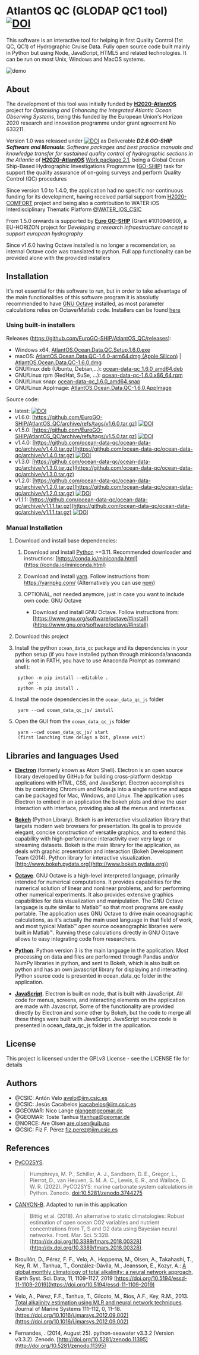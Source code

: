 # AtlantOS QC (GLODAP QC1 tool) [![DOI](https://zenodo.org/badge/549480947.svg)](https://zenodo.org/doi/10.5281/zenodo.10015794)

This software is an interactive tool for helping in first Quality Control (1st QC, QC1) of Hydrographic Cruise Data. Fully open source code built mainly in Python but using Node, JavaScript, HTML5 and related technologies. It can be run on most Unix, Windows and MacOS systems.

![demo](https://github.com/EuroGO-SHIP/AtlantOS_QC/blob/master/demo.gif?raw=true)

## About

The development of this tool was initially funded by [**H2020-AtlantOS**](https://www.atlantos-h2020.eu/) project for _Optimising and Enhancing the Integrated
Atlantic Ocean Observing Systems_, being this funded by the European Union's Horizon 2020 research and innovation programme under grant agreement No 633211.

Version 1.0 was released under [![DOI](https://zenodo.org/badge/DOI/10.5281/zenodo.2603122.svg)](https://doi.org/10.5281/zenodo.2603122) as Deliverable _**D2.6 GO-SHIP Software and Manuals**: Software packages and best practice manuals and knowledge transfer for sustained quality control of hydrographic sections in the Atlantic_ of [**H2020-AtlantOS**](https://www.atlantos-h2020.eu/) [Work package 2.1](https://www.atlantos-h2020.eu/project-information/work-packages/wp2/task-2-1/), being a Global Ocean Ship-Based Hydrographic Investigations Programme ([GO-SHIP](https://www.go-ship.org/)) task for support the quality assurance of on-going surveys and perform Quality Control (QC) procedures

Since version 1.0 to 1.4.0, the application had no specific nor continuous funding for its development, having received partial support from [H2020-COMFORT](https://comfort.w.uib.no/) project and being also a contribution to WATER:iOS Interdisciplinary Thematic Platform [@WATER_IOS_CSIC](https://twitter.com/water_ios_csic)

From 1.5.0 onwards is supported by [**Euro GO-SHIP**](https://eurogo-ship.eu/) (Grant #101094690), a EU-HORIZON project for _Developing a research infraestructure concept to support european hydrography_ 

Since v1.6.0 having Octave installed is no longer a recomendation, as internal Octave code was translated to python. Full app functionality can be provided alone with the provided installers

## Installation

It's not essential for this software to run, but in order to take advantage of the main functionalities of this software program it is absolutly recommended to have [GNU Octave](https://www.gnu.org/software/octave/) installed, as most parameter calculations relies on Octave/Matlab code. Installers can be found [here](https://www.gnu.org/software/octave/download.html)

### Using built-in installers

Releases (https://github.com/EuroGO-SHIP/AtlantOS_QC/releases):
* Windows x64,  [AtlantOS.Ocean.Data.QC.Setup.1.6.0.exe](https://github.com/EuroGO-SHIP/AtlantOS_QC/releases/download/v1.6.0/AtlantOS.Ocean.Data.QC.Setup.1.6.0.exe)
* macOS: [AtlantOS.Ocean.Data.QC-1.6.0-arm64.dmg (Apple Silicon)](https://github.com/EuroGO-SHIP/AtlantOS_QC/releases/download/v1.6.0/AtlantOS.Ocean.Data.QC-1.6.0-arm64.dmg) | [AtlantOS.Ocean.Data.QC-1.6.0.dmg](https://github.com/EuroGO-SHIP/AtlantOS_QC/releases/download/v1.6.0/AtlantOS.Ocean.Data.QC-1.6.0.dmg)
* GNU/linux deb (Ubuntu, Debian,...): [ocean-data-qc_1.6.0_amd64.deb](https://github.com/EuroGO-SHIP/AtlantOS_QC/releases/download/v1.6.0/ocean-data-qc_1.6.0_amd64.deb)
* GNU/Linux rpm (RedHat, SuSe, ...): [ocean-data-qc-1.6.0.x86_64.rpm](https://github.com/EuroGO-SHIP/AtlantOS_QC/releases/download/v1.6.0/ocean-data-qc-1.6.0.x86_64.rpm)
* GNU/Linux snap: [ocean-data-qc_1.6.0_amd64.snap](https://github.com/EuroGO-SHIP/AtlantOS_QC/releases/download/v1.5.0/ocean-data-qc_1.6.0_amd64.snap)
* GNU/Linux AppImage: [AtlantOS.Ocean.Data.QC-1.6.0.AppImage](https://github.com/EuroGO-SHIP/AtlantOS_QC/releases/download/v1.6.0/AtlantOS.Ocean.Data.QC-1.6.0.AppImage)

Source code:
* latest: [![DOI](https://zenodo.org/badge/549480947.svg)](https://zenodo.org/doi/10.5281/zenodo.10015794)
* v1.6.0: [https://github.com/EuroGO-SHIP/AtlantOS_QC/archive/refs/tags/v1.6.0.tar.gz] [![DOI](https://zenodo.org/badge/DOI/10.5281/zenodo.100600496.svg)](https://doi.org/10.5281/zenodo.100600496)
* v1.5.0: [https://github.com/EuroGO-SHIP/AtlantOS_QC/archive/refs/tags/v1.5.0.tar.gz] [![DOI](https://zenodo.org/badge/DOI/10.5281/zenodo.10015795.svg)](https://doi.org/10.5281/zenodo.10015795)
* v1.4.0: [https://github.com/ocean-data-qc/ocean-data-qc/archive/v1.4.0.tar.gz](https://github.com/ocean-data-qc/ocean-data-qc/archive/v1.4.0.tar.gz) [![DOI](https://zenodo.org/badge/DOI/10.5281/zenodo.4532402.svg)](https://doi.org/10.5281/zenodo.4532402)
* v1.3.0: [https://github.com/ocean-data-qc/ocean-data-qc/archive/v1.3.0.tar.gz](https://github.com/ocean-data-qc/ocean-data-qc/archive/v1.3.0.tar.gz)
* v1.2.0: [https://github.com/ocean-data-qc/ocean-data-qc/archive/v1.2.0.tar.gz](https://github.com/ocean-data-qc/ocean-data-qc/archive/v1.2.0.tar.gz) [![DOI](https://zenodo.org/badge/DOI/10.5281/zenodo.3470218.svg)](https://doi.org/10.5281/zenodo.3470218)
* v1.1.1: [https://github.com/ocean-data-qc/ocean-data-qc/archive/v1.1.1.tar.gz](https://github.com/ocean-data-qc/ocean-data-qc/archive/v1.1.1.tar.gz) [![DOI](https://zenodo.org/badge/DOI/10.5281/zenodo.3340975.svg)](https://doi.org/10.5281/zenodo.3340975)

### Manual Installation

1. Download and install base dependencies:
    1. Download and install [Python](https://www.python.org/download/releases/3.0/) >=3.11. Recommended downloader and instructions: [https://conda.io/miniconda.html](https://conda.io/miniconda.html)

    2. Download and install [yarn](https://yarnpkg.com/). Follow instructions from: https://yarnpkg.com/ (Alternatively  you can use [npm](https://www.npmjs.com/))

    3. OPTIONAL, not needed anymore, just in case you want to include own code: GNU Octave

        * Download and install GNU Octave. Follow instructions from: [https://www.gnu.org/software/octave/#install](https://www.gnu.org/software/octave/#install)

1. Download this project

1. Install the python `ocean_data_qc` package and its dependencies in your python setup (if you have installed python through miniconda/anaconda and is not in PATH, you have to use Anaconda Prompt as command shell):

        python -m pip install --editable .
            or :
        python -m pip install .

1. Install the node dependencies in the `ocean_data_qc_js` folder

        yarn --cwd ocean_data_qc_js/ install

1. Open the GUI from the `ocean_data_qc_js` folder

        yarn --cwd ocean_data_qc_js/ start
        (first launching time delays a bit, please wait)

## Libraries and languages Used

* [**Electron**](https://electronjs.org/) (formerly known as Atom Shell). Electron is an open source library developed by GitHub for building cross-platform desktop applications with HTML, CSS, and JavaScript. Electron accomplishes this by combining Chromium and Node.js into a single runtime and apps can be packaged for Mac, Windows, and Linux. The application uses Electron to embed in an application the bokeh plots and drive the user interaction with interface, providing also all the menus and interfaces.

* [**Bokeh**](https://bokeh.pydata.org) (Python Library). Bokeh is an interactive visualization library that targets modern web browsers for presentation. Its goal is to provide elegant, concise construction of versatile graphics, and to extend this capability with high-performance interactivity over very large or streaming datasets. Bokeh is the main library for the application, as deals with graphic presentation and interaction (Bokeh Development Team (2014). Python library for interactive visualization. [http://www.bokeh.pydata.org](http://www.bokeh.pydata.org))

* [**Octave**](https://www.gnu.org/software/octave/). GNU Octave is a high-level interpreted language, primarily intended for numerical computations. It provides capabilities for the numerical solution of linear and nonlinear problems, and for performing other numerical experiments. It also provides extensive graphics capabilities for data visualization and manipulation. The GNU Octave language is quite similar to Matlab™ so that most programs are easily portable. The application uses GNU Octave to drive main oceanographic calculations, as it's actually the main used language in that field of work, and most typical Matlab™ open source oceanographic libraries were built in Matlab™. Running these calculations directly in GNU Octave allows to easy integrating code from researchers.

* [**Python**](https://www.python.org/). Python version 3 is the main language in the application. Most processing on data and files are performed through Pandas and/or NumPy libraries in python, and sent to Bokeh, which is also built on python and has an own javascript library for displaying and interacting. Python source code is presented in ocean_data_qc folder in the application.

* [**JavaScript**](https://developer.mozilla.org/es/docs/Web/JavaScript). Electron is built on node, that is built with JavaScript. All code for menus, screens, and interacting elements on the application are made with Javascript. Some of the functionality are provided directly by Electron and some other by Bokeh, but the code to merge all these things were built with JavaScript. JavaScript source code is presented in ocean_data_qc_js folder in the application.

## License

This project is licensed under the GPLv3 License - see the LICENSE file for details

## Authors

* @CSIC: Antón Velo <avelo@iim.csic.es>
* @CSIC: Jesús Cacabelos <jcacabelos@iim.csic.es>
* @GEOMAR: Nico Lange <nlange@geomar.de>
* @GEOMAR: Toste Tanhua <ttanhua@geomar.de>
* @NORCE: Are Olsen <are.olsen@uib.no>
* @CSIC: Fiz F. Pérez <fiz.perez@iim.csic.es>

## References

* [PyCO2SYS](https://github.com/mvdh7/PyCO2SYS).
    >Humphreys, M. P., Schiller, A. J., Sandborn, D. E., Gregor, L., Pierrot, D., van Heuven, S. M. A. C., Lewis, E. R., and Wallace, D. W. R. (2022). PyCO2SYS: marine carbonate system calculations in Python. Zenodo. [doi:10.5281/zenodo.3744275](http://doi.org/10.5281/zenodo.3744275)

* [CANYON-B](https://github.com/HCBScienceProducts/CANYON-B). Adapted to run in this application
    >Bittig et al. (2018). An alternative to static climatologies: Robust estimation of open ocean CO2 variables and nutrient concentrations from T, S and O2 data using Bayesian neural networks. Front. Mar. Sci. 5:328. [http://dx.doi.org/10.3389/fmars.2018.00328](http://dx.doi.org/10.3389/fmars.2018.00328).

* Broullón, D., Pérez, F. F., Velo, A., Hoppema, M., Olsen, A., Takahashi, T., Key, R. M., Tanhua, T., González-Dávila, M., Jeansson, E., Kozyr, A.: [A global monthly climatology of total alkalinity: a neural network approach](https://doi.org/10.5194/essd-11-1109-2019), Earth Syst. Sci. Data, 11, 1109-1127, 2019 [https://doi.org/10.5194/essd-11-1109-2019](https://doi.org/10.5194/essd-11-1109-2019)

* Velo, A., Pérez, F.F., Tanhua, T., Gilcoto, M., Ríos, A.F., Key, R.M., 2013. [Total alkalinity estimation using MLR and neural network techniques](https://doi.org/10.1016/j.jmarsys.2012.09.002). Journal of Marine Systems 111–112, 0, 11–18. [https://doi.org/10.1016/j.jmarsys.2012.09.002](https://doi.org/10.1016/j.jmarsys.2012.09.002)

* Fernandes, . (2014, August 25). python-seawater v3.3.2 (Version v3.3.2). Zenodo. [http://doi.org/10.5281/zenodo.11395](http://doi.org/10.5281/zenodo.11395)
